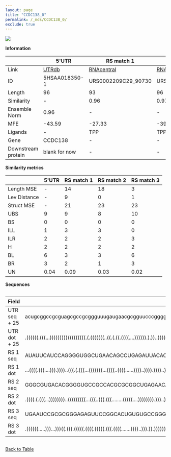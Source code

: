 ```yaml
---
layout: page
title: "CCDC138_0"
permalink: /_mds/CCDC138_0/
exclude: true
---
```




![](../../alns_9.28.22/aln_5HSAA018350-1_0.984.png?raw=true)


**Information**

| | 5'UTR       | RS match 1   | RS match 2  | RS match 3 |
| ---- | ----------- | ----------- | ----------- | ----------- |
| Link | <a href="http://utrdb.ba.itb.cnr.it/getutr/5HSAA018350-1/1" target="_blank" rel="noopener noreferrer">UTRdb</a>   | <a href="https://rnacentral.org/rna/URS0002209C29/90730" target="_blank" rel="noopener noreferrer">RNAcentral</a>     |<a href="https://rnacentral.org/rna/URS0000C14189/396014" target="_blank" rel="noopener noreferrer">RNAcentral</a>  | <a href="https://rnacentral.org/rna/URS0000AB7ACC/443255" target="_blank" rel="noopener noreferrer">RNAcentral</a>   |
| ID | 5HSAA018350-1     | URS0002209C29_90730     | URS0000C14189_396014     | URS0000AB7ACC_443255     |
| Length | 96     |  93    | 96   |  95    |
| Similarity | - | 0.96 | 0.97 | 0.97 |
| Ensemble Norm | 0.96 | - | - | - |
| MFE | -43.59 | -27.33 | -39.49 | -32.24 |
| Ligands | - | TPP | TPP | glycine |
| Gene | CCDC138 | - | - | - |
| Downstream protein | blank for now    |    -    | -  | - |


**Similarity metrics**

| | 5'UTR       | RS match 1   | RS match 2  | RS match 3 |
| ---- | ----------- | ----------- | ----------- | ----------- |
| Length MSE | - | 14 | 18 | 3 |
| Lev Distance | - | 9 | 0 | 1 |
| Struct MSE | - | 21 | 23 | 23 |
| UBS| 9 | 9 | 8 | 10 |
| BS | 0 | 0 | 0 | 0 |
| ILL | 1 | 3 | 3 | 0 |
| ILR | 2 | 2 | 2 | 3 |
| H | 2 | 2 | 2 | 2 |
| BL | 6 | 3 | 3 | 6 |
| BR | 3 | 2 | 1 | 3 |
| UN | 0.04 | 0.09 | 0.03 | 0.02 |

**Sequences**


<div style="overflow-x:auto;">

<table>
<colgroup>
<col width="30%" />
<col width="70%" />
</colgroup>
<thead>
<tr class="header">
<th>Field</th>
<th>Description</th>
</tr>
</thead>
<tbody>
<tr>
<td markdown="span">UTR seq + 25 </td>
<td markdown="span"> acugcggccgcguagcgccgcggguuugaugaacgcgguucccggggagacugguacgguugcugugugcuATGGAGCCGAGGGTCGTCAAGCCAC </td>
</tr>
<tr>
<td markdown="span">UTR dot + 25  </td>
<td markdown="span"> .((((((.(((...)))))))))(((((((((.(.(((((((..((.(.((.((((....)))))).).))..))))))).)..)))))))))...
</td>
</tr>


<tr>
<td markdown="span">RS 1 seq </td>
<td markdown="span"> AUAUUCAUCCAGGGGUGGCUGAACAGCCUGAGAUUACACCCAUUGAACCUGAUCUGGGUAAUGCCAGCGCAGGGAGUGAAGGUAUCCGGCAAG
</td>
</tr>


<tr>
<td markdown="span">RS 1 dot </td>
<td markdown="span"> ...((((.(((....))).))))..(((.(.(((...(((((((...((((..((((......))))..)))).))))..))))))))))...
</td>
</tr>


<tr>
<td markdown="span">RS 2 seq </td>
<td markdown="span"> GGGCGUGACACGGGGUGCCGCCACGCGCGGCUGAGAACAUACCCGUCGAACCUGAUCCAGUUCACGCUGGCGGAGGGAUUGUCGCAGCGGCCGCGC
</td>
</tr>


<tr>
<td markdown="span">RS 2 dot </td>
<td markdown="span"> .((((.(.(((...))))))))..(((((((((...(((..(((.(((........(((((....)))))))).)))..))).....)))))))))
</td>
</tr>


<tr>
<td markdown="span">RS 3 seq </td>
<td markdown="span"> UGAAUCCGCGCGGGAGAGUUCCGGCACUGUGUGCCGGGCGCCGAAGGAGCAAGUCCCUCCCUUGAAUCUCUCAGGCCCCGUACCGCGCGUGACGA
</td>
</tr>


<tr>
<td markdown="span">RS 3 dot </td>
<td markdown="span"> .((((((.....)))...)))((.(((.(((((.((((.(((((.(((.((((.......))))..))).)).)))))))...)))))))).)).
</td>
</tr>

</tbody>
</table>


</div>


[Back to Table](../../display)

